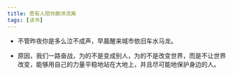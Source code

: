 ```yaml
---
title: 愿有人陪你颠沛流离
tags: [读书]
---
```


- 不管昨夜你是多么泣不成声，早晨醒来城市依旧车水马龙。

- 原因，我们一路奋战，为的不是变成别人，为的不是改变世界，而是不让世界改变，能够用自己的力量平稳地站在大地上，并且尽可能地保护身边的人。
